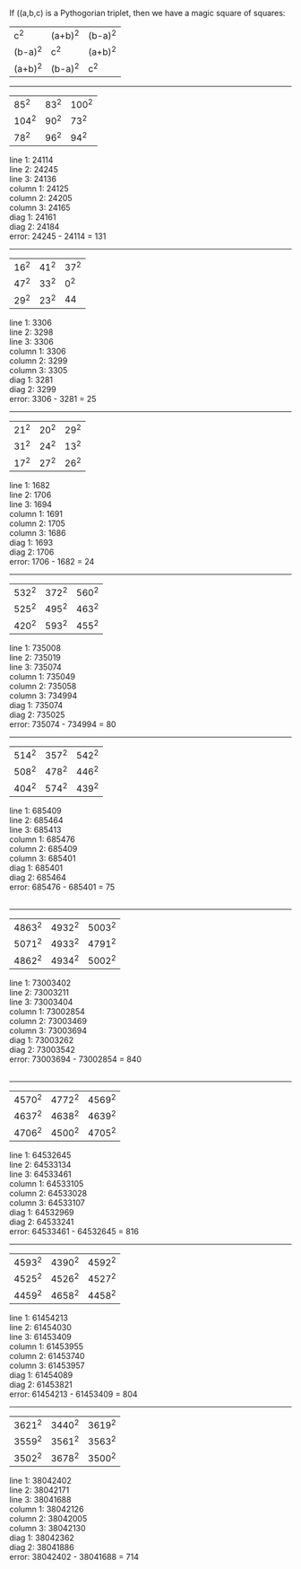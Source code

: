 If ((a,b,c) is a Pythogorian triplet, then we have a magic square of squares:
<table>
<tr><td>c<sup>2</sup></td><td>(a+b)<sup>2</sup></td><td>(b-a)<sup>2</sup></td></tr>
<tr><td>(b-a)<sup>2</sup></td><td>c<sup>2</sup></td><td>(a+b)<sup>2</sup></td></tr>
<tr><td>(a+b)<sup>2</sup></td><td>(b-a)<sup>2</sup></td><td>c<sup>2</sup></td></tr>
</table>
<hr/>
<table>
<tr><td>85<sup>2</sup></td><td>83<sup>2</sup></td><td>100<sup>2</sup></td></tr>
<tr><td>104<sup>2</sup></td><td>90<sup>2</sup></td><td>73<sup>2</sup></td></tr>
<tr><td>78<sup>2</sup></td><td>96<sup>2</sup></td><td>94<sup>2</sup></td></tr>
</table>
line 1:   24114<br/>
line 2:   24245<br/>
line 3:   24136<br/>
column 1: 24125<br/>
column 2: 24205<br/>
column 3: 24165<br/>
diag 1:   24161<br/>
diag 2:   24184<br/>
error: 24245 - 24114 = 131<br/>
<hr/>
<table>
<tr><td>16<sup>2</sup></td><td>41<sup>2</sup></td><td>37<sup>2</sup></td></tr>
<tr><td>47<sup>2</sup></td><td>33<sup>2</sup></td><td>0<sup>2</sup></td></tr>
<tr><td>29<sup>2</sup></td><td>23<sup>2</sup></td><td>44</td></tr>
</table>
line 1:   3306<br/>
line 2:   3298<br/>
line 3:   3306<br/>
column 1: 3306<br/>
column 2: 3299<br/>
column 3: 3305<br/>
diag 1:   3281<br/>
diag 2:   3299<br/>
error: 3306 - 3281 = 25<br/>
<hr/>
<table>
<tr><td>21<sup>2</sup></td><td>20<sup>2</sup></td><td>29<sup>2</sup></td></tr>
<tr><td>31<sup>2</sup></td><td>24<sup>2</sup></td><td>13<sup>2</sup></td></tr>
<tr><td>17<sup>2</sup></td><td>27<sup>2</sup></td><td>26<sup>2</sup></td></tr>
</table>
line 1:   1682<br/>
line 2:   1706<br/>
line 3:   1694<br/>
column 1: 1691<br/>
column 2: 1705<br/>
column 3: 1686<br/>
diag 1:   1693<br/>
diag 2:   1706<br/>
error: 1706 - 1682 = 24<br/>
<hr/>
<table>
<tr><td>532<sup>2</sup></td><td>372<sup>2</sup></td><td>560<sup>2</sup></td></tr>
<tr><td>525<sup>2</sup></td><td>495<sup>2</sup></td><td>463<sup>2</sup></td></tr>
<tr><td>420<sup>2</sup></td><td>593<sup>2</sup></td><td>455<sup>2</sup></td></tr>
</table>
line 1:   735008<br/>
line 2:   735019<br/>
line 3:   735074<br/>
column 1: 735049<br/>
column 2: 735058<br/>
column 3: 734994<br/>
diag 1:   735074<br/>
diag 2:   735025<br/>
error: 735074 - 734994 = 80<br/>
<hr/>
<table>
<tr><td>514<sup>2</sup></td><td>357<sup>2</sup></td><td>542<sup>2</sup></td></tr>
<tr><td>508<sup>2</sup></td><td>478<sup>2</sup></td><td>446<sup>2</sup></td></tr>
<tr><td>404<sup>2</sup></td><td>574<sup>2</sup></td><td>439<sup>2</sup></td></tr>
</table>
line 1:   685409<br/>
line 2:   685464<br/>
line 3:   685413<br/>
column 1: 685476<br/>
column 2: 685409<br/>
column 3: 685401<br/>
diag 1:   685401<br/>
diag 2:   685464<br/>
error: 685476 - 685401 = 75<br/>
<br/>
<hr/>
<table>
<tr><td>4863<sup>2</sup></td><td>4932<sup>2</sup></td><td>5003<sup>2</sup></td></tr>
<tr><td>5071<sup>2</sup></td><td>4933<sup>2</sup></td><td>4791<sup>2</sup></td></tr>
<tr><td>4862<sup>2</sup></td><td>4934<sup>2</sup></td><td>5002<sup>2</sup></td></tr>
</table>
line 1:   73003402<br/>
line 2:   73003211<br/>
line 3:   73003404<br/>
column 1: 73002854<br/>
column 2: 73003469<br/>
column 3: 73003694<br/>
diag 1:   73003262<br/>
diag 2:   73003542<br/>
error: 73003694 - 73002854 = 840<br/>
<br/>
<hr/>
<table>
<tr><td>4570<sup>2</sup></td><td>4772<sup>2</sup></td><td>4569<sup>2</sup></td></tr>
<tr><td>4637<sup>2</sup></td><td>4638<sup>2</sup></td><td>4639<sup>2</sup></td></tr>
<tr><td>4706<sup>2</sup></td><td>4500<sup>2</sup></td><td>4705<sup>2</sup></td></tr>
</table>
line 1:   64532645<br/>
line 2:   64533134<br/>
line 3:   64533461<br/>
column 1: 64533105<br/>
column 2: 64533028<br/>
column 3: 64533107<br/>
diag 1:   64532969<br/>
diag 2:   64533241<br/>
error: 64533461 - 64532645 = 816<br/>
<hr/>
<table>
<tr><td>4593<sup>2</sup></td><td>4390<sup>2</sup></td><td>4592<sup>2</sup></td></tr>
<tr><td>4525<sup>2</sup></td><td>4526<sup>2</sup></td><td>4527<sup>2</sup></td></tr>
<tr><td>4459<sup>2</sup></td><td>4658<sup>2</sup></td><td>4458<sup>2</sup></td></tr>
</table>
line 1:   61454213<br/>
line 2:   61454030<br/>
line 3:   61453409<br/>
column 1: 61453955<br/>
column 2: 61453740<br/>
column 3: 61453957<br/>
diag 1:   61454089<br/>
diag 2:   61453821<br/>
error: 61454213 - 61453409 = 804<br/>
<hr/>
<table>
<tr><td>3621<sup>2</sup></td><td>3440<sup>2</sup></td><td>3619<sup>2</sup></td></tr>
<tr><td>3559<sup>2</sup></td><td>3561<sup>2</sup></td><td>3563<sup>2</sup></td></tr>
<tr><td>3502<sup>2</sup></td><td>3678<sup>2</sup></td><td>3500<sup>2</sup></td></tr>
</table>
line 1:   38042402<br/>
line 2:   38042171<br/>
line 3:   38041688<br/>
column 1: 38042126<br/>
column 2: 38042005<br/>
column 3: 38042130<br/>
diag 1:   38042362<br/>
diag 2:   38041886<br/>
error: 38042402 - 38041688 = 714<br/>
